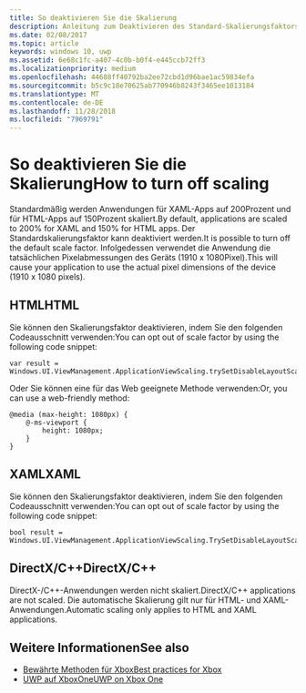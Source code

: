 ```yaml
---
title: So deaktivieren Sie die Skalierung
description: Anleitung zum Deaktivieren des Standard-Skalierungsfaktors.
ms.date: 02/08/2017
ms.topic: article
keywords: windows 10, uwp
ms.assetid: 6e68c1fc-a407-4c0b-b0f4-e445ccb72ff3
ms.localizationpriority: medium
ms.openlocfilehash: 44688ff40792ba2ee72cbd1d96bae1ac59834efa
ms.sourcegitcommit: b5c9c18e70625ab770946b8243f3465ee1013184
ms.translationtype: MT
ms.contentlocale: de-DE
ms.lasthandoff: 11/28/2018
ms.locfileid: "7969791"
---
```

# <a name="how-to-turn-off-scaling"></a><span data-ttu-id="01857-104">So deaktivieren Sie die Skalierung</span><span class="sxs-lookup"><span data-stu-id="01857-104">How to turn off scaling</span></span>   
<span data-ttu-id="01857-105">Standardmäßig werden Anwendungen für XAML-Apps auf 200Prozent und für HTML-Apps auf 150Prozent skaliert.</span><span class="sxs-lookup"><span data-stu-id="01857-105">By default, applications are scaled to 200% for XAML and 150% for HTML apps.</span></span> <span data-ttu-id="01857-106">Der Standardskalierungsfaktor kann deaktiviert werden.</span><span class="sxs-lookup"><span data-stu-id="01857-106">It is possible to turn off the default scale factor.</span></span> <span data-ttu-id="01857-107">Infolgedessen verwendet die Anwendung die tatsächlichen Pixelabmessungen des Geräts (1910 x 1080Pixel).</span><span class="sxs-lookup"><span data-stu-id="01857-107">This will cause your application to use the actual pixel dimensions of the device (1910 x 1080 pixels).</span></span>   
   
## <a name="html"></a><span data-ttu-id="01857-108">HTML</span><span class="sxs-lookup"><span data-stu-id="01857-108">HTML</span></span>   
<span data-ttu-id="01857-109">Sie können den Skalierungsfaktor deaktivieren, indem Sie den folgenden Codeausschnitt verwenden:</span><span class="sxs-lookup"><span data-stu-id="01857-109">You can opt out of scale factor by using the following code snippet:</span></span> 
   
```
var result = Windows.UI.ViewManagement.ApplicationViewScaling.trySetDisableLayoutScaling(true);
```

<span data-ttu-id="01857-110">Oder Sie können eine für das Web geeignete Methode verwenden:</span><span class="sxs-lookup"><span data-stu-id="01857-110">Or, you can use a web-friendly method:</span></span>   

```   
@media (max-height: 1080px) {   
    @-ms-viewport {   
        height: 1080px;   
    }   
}   
```

## <a name="xaml"></a><span data-ttu-id="01857-111">XAML</span><span class="sxs-lookup"><span data-stu-id="01857-111">XAML</span></span>
<span data-ttu-id="01857-112">Sie können den Skalierungsfaktor deaktivieren, indem Sie den folgenden Codeausschnitt verwenden:</span><span class="sxs-lookup"><span data-stu-id="01857-112">You can opt out of scale factor by using the following code snippet:</span></span>   
   
```
bool result = Windows.UI.ViewManagement.ApplicationViewScaling.TrySetDisableLayoutScaling(true);
```
   
## <a name="directxc"></a><span data-ttu-id="01857-113">DirectX/C++</span><span class="sxs-lookup"><span data-stu-id="01857-113">DirectX/C++</span></span>   
<span data-ttu-id="01857-114">DirectX-/C++-Anwendungen werden nicht skaliert.</span><span class="sxs-lookup"><span data-stu-id="01857-114">DirectX/C++ applications are not scaled.</span></span> <span data-ttu-id="01857-115">Die automatische Skalierung gilt nur für HTML- und XAML-Anwendungen.</span><span class="sxs-lookup"><span data-stu-id="01857-115">Automatic scaling only applies to HTML and XAML applications.</span></span>  

## <a name="see-also"></a><span data-ttu-id="01857-116">Weitere Informationen</span><span class="sxs-lookup"><span data-stu-id="01857-116">See also</span></span>
- [<span data-ttu-id="01857-117">Bewährte Methoden für Xbox</span><span class="sxs-lookup"><span data-stu-id="01857-117">Best practices for Xbox</span></span>](tailoring-for-xbox.md)
- [<span data-ttu-id="01857-118">UWP auf XboxOne</span><span class="sxs-lookup"><span data-stu-id="01857-118">UWP on Xbox One</span></span>](index.md)
